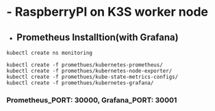 # - RaspberryPI on K3S worker node

+ ## Prometheus Installtion(with Grafana)
```
kubectl create ns monitoring

kubectl create -f promethues/kubernetes-prometheus/
kubectl create -f promethues/kubernetes-node-exporter/
kubectl create -f promethues/kube-state-metrics-configs/
kubectl create -f promethues/kubernetes-grafana/

```

### Prometheus_PORT: 30000, Grafana_PORT: 30001
